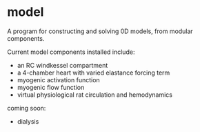 # model
A program for constructing and solving 0D models, from modular components. 

Current model components installed include:
- an RC windkessel compartment
- a 4-chamber heart with varied elastance forcing term
- myogenic activation function
- myogenic flow function
- virtual physiological rat circulation and hemodynamics

coming soon:
- dialysis
